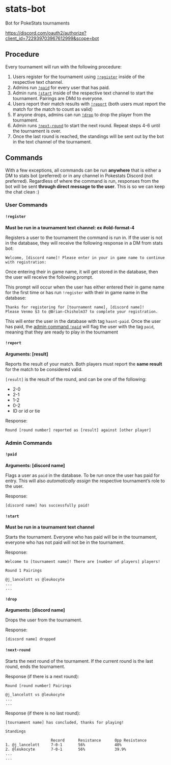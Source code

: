 # stats-bot

Bot for PokeStats tournaments

https://discord.com/oauth2/authorize?client_id=722939703967612999&scope=bot

## Procedure

Every tournament will run with the following procedure:

1. Users register for the tournament using [`!register`](#register) inside of the respective text channel.
2. Admins run [`!paid`](#paid) for every user that has paid.
3. Admin runs [`!start`](#start) inside of the respective text channel to start the tournament. Pairings are DMd to everyone.
4. Users report their match results with [`!report`](#report) (both users must report the match for the match to count as valid)
5. If anyone drops, admins can run [`!drop`](#drop) to drop the player from the tournament.
6. Admin runs [`!next-round`](#next-round) to start the next round. Repeat steps 4-6 until the tournament is over.
7. Once the last round is reached, the standings will be sent out by the bot in the text channel of the tournament.

## Commands

With a few exceptions, all commands can be run **anywhere** that is either a DM to stats bot (preferred) or in any channel in Pokestats Discord (not preferred). Regardless of where the command is run, responses from the bot will be sent **through direct message to the user**. This is so we can keep the chat clean :)

### User Commands

#### `!register`

**Must be run in a tournament text channel: ex #old-format-4**

Registers a user to the tournament the command is run in. If the user is not in the database, they will receive the following response in a DM from stats bot:

```
Welcome, [discord name]! Please enter in your in game name to continue 
with registration:
```

Once entering their in game name, it will get stored in the database, then the user will receive the following prompt.

This prompt will occur when the user has either entered their in game name for the first time or has run `!register` with their in game name in the database:

```
Thanks for registering for [tournament name], [discord name]!
Please Venmo $3 to @Brian-Chisholm37 to complete your registration.
```

This will enter the user in the database with tag `hasnt-paid`. Once the user has paid, the [admin command `!paid`](#paid) will flag the user with the tag `paid`, meaning that they are ready to play in the tournament

#### `!report`

**Arguments: [result]**

Reports the result of your match. Both players must report the **same result** for the match to be considered valid.

`[result]` is the result of the round, and can be one of the following:

* 2-0
* 2-1
* 1-2
* 0-2
* ID or id or tie

Response:

```
Round [round number] reported as [result] against [other player]
```

### Admin Commands

#### `!paid`

**Arguments: [discord name]**

Flags a user as `paid` in the database. To be run once the user has paid for entry. This will also *automatically assign* the respective tournament’s role to the user.

Response:

```
[discord name] has successfully paid!
```

#### `!start`

**Must be run in a tournament text channel**

Starts the tournament. Everyone who has paid will be in the tournament, everyone who has not paid will not be in the tournament.

Response:
```
Welcome to [tournament name]! There are [number of players] players!

Round 1 Pairings

@j_lancelott vs @leukocyte
...
...
```

#### `!drop`

**Arguments: [discord name]**

Drops the user from the tournament.

Response:
```
[discord name] dropped
```

#### `!next-round`

Starts the next round of the tournament. If the current round is the last round, ends the tournament.

Response (if there is a next round):

```
Round [round number] Pairings

@j_lancelott vs @leukocyte
...
...
```

Response (if there is no last round):

```
[tournament name] has concluded, thanks for playing!

Standings

                    Record      Resistance      Opp Resistance
1. @j_lancelott     7-0-1       56%             40% 
2. @leukocyte       7-0-1       56%             39.9%
...
...

```